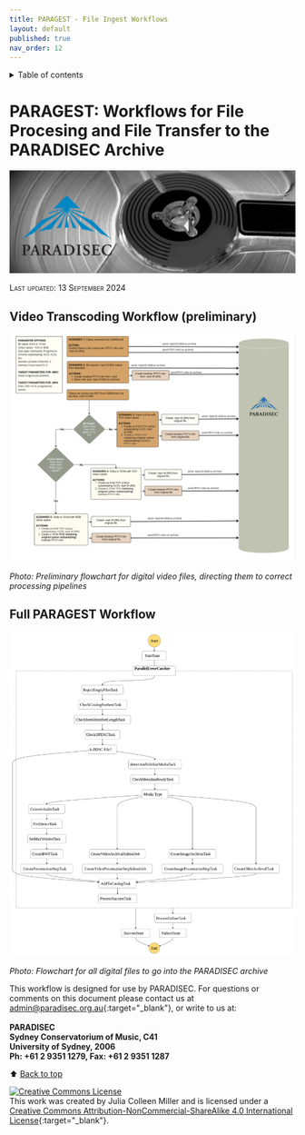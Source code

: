 ```yaml
---
title: PARAGEST - File Ingest Workflows
layout: default
published: true
nav_order: 12
---
```


<details closed markdown="block">
  <summary>
    Table of contents
  </summary>
  {: .text-delta }
1. TOC
{:toc}
</details>

<style>
H5{color:White !important;}
</style>

<style>
H6{color:White !important;}
</style>

# PARAGEST: Workflows for File Procesing and File Transfer to the PARADISEC Archive



<p align="center">
  <img width="700" src="images/Reel-BW-gh-page.jpg" alt="PARADISEC-reel-to-reel">
  </p>

<span style="font-variant:small-caps;">Last updated: 13 September 2024</span>





## Video Transcoding Workflow (preliminary)

<p align="center">
  <img width="700" src="images/PARAGEST-Video_Workflow.png" alt="Flowchart for digital video pipelines">
  </p>

*Photo: Preliminary flowchart for digital video files, directing them to correct processing pipelines*



## Full PARAGEST Workflow

<p align="center">
  <img width="700" src="images/PARAGEST-Ferlito-Stepfunctions_Graph.png" alt="Flowchart for all file types">
  </p>


*Photo: Flowchart for all digital files to go into the PARADISEC archive*


This workflow is designed for use by PARADISEC. For questions or comments on this document please contact us at [admin@paradisec.org.au](mailto:admin@paradisec.org.au){:target="_blank"}, or write to us at:<br><br>
**PARADISEC <br>
Sydney Conservatorium of Music, C41 <br>
University of Sydney, 2006 <br>
Ph: +61 2 9351 1279, Fax: +61 2 9351 1287**


⬆️ [Back to top](#)

<a rel="license" href="http://creativecommons.org/licenses/by-nc-sa/4.0/"><img alt="Creative Commons License" style="border-width:0" src="https://i.creativecommons.org/l/by-nc-sa/4.0/88x31.png" /></a><br />This work was created by Julia Colleen Miller and is licensed under a <a rel="license" href="http://creativecommons.org/licenses/by-nc-sa/4.0/">Creative Commons Attribution-NonCommercial-ShareAlike 4.0 International License</a>{:target="_blank"}.